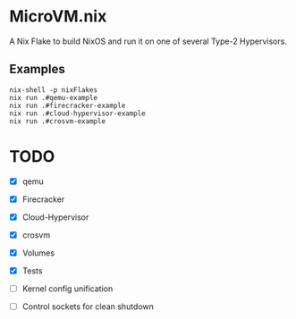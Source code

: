 # MicroVM.nix

A Nix Flake to build NixOS and run it on one of several Type-2 Hypervisors.

## Examples

```shell
nix-shell -p nixFlakes
nix run .#qemu-example
nix run .#firecracker-example
nix run .#cloud-hypervisor-example
nix run .#crosvm-example
```

# TODO

- [x] qemu
- [x] Firecracker
- [x] Cloud-Hypervisor
- [x] crosvm

- [x] Volumes
- [x] Tests
- [ ] Kernel config unification
- [ ] Control sockets for clean shutdown
